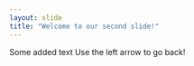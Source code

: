 ```yaml
---
layout: slide
title: "Welcome to our second slide!"
---
```

Some added text
Use the left arrow to go back!
